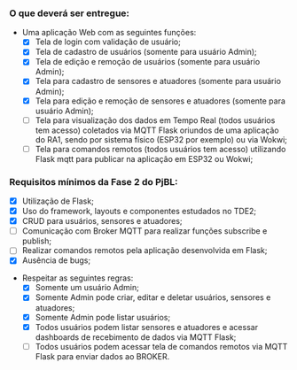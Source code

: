 ### O que deverá ser entregue:

- Uma aplicação Web com as seguintes funções:
  - [x] Tela de login com validação de usuário;
  - [x] Tela de cadastro de usuários (somente para usuário Admin);
  - [x] Tela de edição e remoção de usuários (somente para usuário Admin);
  - [x] Tela para cadastro de sensores e atuadores (somente para usuário Admin);
  - [x] Tela para edição e remoção de sensores e atuadores (somente para usuário Admin);
  - [ ] Tela para visualização dos dados em Tempo Real (todos usuários tem acesso) coletados via MQTT Flask oriundos de uma aplicação do     RA1, sendo por sistema físico (ESP32 por exemplo) ou via Wokwi;
  - [ ] Tela para comandos remotos (todos usuários tem acesso) utilizando Flask mqtt para publicar na aplicação em ESP32 ou Wokwi;

### Requisitos mínimos da Fase 2 do PjBL:

- [x] Utilização de Flask;
- [x] Uso do framework, layouts e componentes estudados no TDE2;
- [x] CRUD para usuários, sensores e atuadores;
- [ ] Comunicação com Broker MQTT para realizar funções subscribe e publish;
- [ ] Realizar comandos remotos pela aplicação desenvolvida em Flask;
- [x] Ausência de bugs;
- Respeitar as seguintes regras:
  - [x] Somente um usuário Admin;
  - [x] Somente Admin pode criar, editar e deletar usuários, sensores e atuadores;
  - [x] Somente Admin pode listar usuários;
  - [x] Todos usuários podem listar sensores e atuadores e acessar dashboards de recebimento de dados via MQTT Flask;
  - [ ] Todos usuários podem acessar tela de comandos remotos via MQTT Flask para enviar dados ao BROKER.
